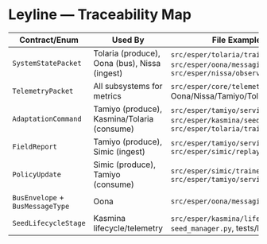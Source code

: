 # Leyline — Traceability Map

| Contract/Enum | Used By | File Examples |
| --- | --- | --- |
| `SystemStatePacket` | Tolaria (produce), Oona (bus), Nissa (ingest) | `src/esper/tolaria/trainer.py`, `src/esper/oona/messaging.py`, `src/esper/nissa/observability.py` |
| `TelemetryPacket` | All subsystems for metrics | `src/esper/core/telemetry.py`, Oona/Nissa/Tamiyo/Tolaria |
| `AdaptationCommand` | Tamiyo (produce), Kasmina/Tolaria (consume) | `src/esper/tamiyo/service.py`, `src/esper/kasmina/seed_manager.py`, `src/esper/tolaria/trainer.py` |
| `FieldReport` | Tamiyo (produce), Simic (ingest) | `src/esper/tamiyo/service.py`, `src/esper/simic/replay.py` |
| `PolicyUpdate` | Simic (produce), Tamiyo (consume) | `src/esper/simic/trainer.py`, `src/esper/tamiyo/service.py` |
| `BusEnvelope` + `BusMessageType` | Oona | `src/esper/oona/messaging.py` |
| `SeedLifecycleStage` | Kasmina lifecycle/telemetry | `src/esper/kasmina/lifecycle.py`, `seed_manager.py`, tests/leyline |

